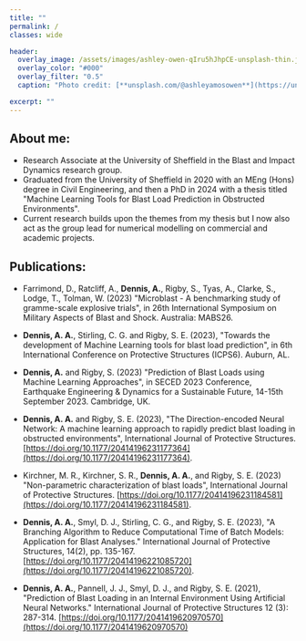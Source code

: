 ```yaml
---
title: ""
permalink: /
classes: wide

header:
  overlay_image: /assets/images/ashley-owen-qIru5hJhpCE-unsplash-thin.jpg
  overlay_color: "#000"
  overlay_filter: "0.5"
  caption: "Photo credit: [**unsplash.com/@ashleyamosowen**](https://unsplash.com/@ashleyamosowen)"

excerpt: ""
---
```


## About me:
* Research Associate at the University of Sheffield in the Blast and Impact Dynamics research group.
* Graduated from the University of Sheffield in 2020 with an MEng (Hons) degree in Civil Engineering, and then a PhD in 2024 with a thesis titled "Machine Learning Tools for Blast Load Prediction in Obstructed Environments".
* Current research builds upon the themes from my thesis but I now also act as the group lead for numerical modelling on commercial and academic projects.

## Publications:
* Farrimond, D., Ratcliff, A., **Dennis, A.**, Rigby, S., Tyas, A., Clarke, S., Lodge, T., Tolman, W. (2023) "Microblast - A benchmarking study of gramme-scale explosive trials", in 26th International Symposium on Military Aspects of Blast and Shock. Australia: MABS26.

* **Dennis, A. A.**, Stirling, C. G. and Rigby, S. E. (2023), "Towards the development of Machine Learning tools for blast load prediction", in 6th International Conference on Protective Structures (ICPS6). Auburn, AL.

* **Dennis, A.** and Rigby, S. (2023) "Prediction of Blast Loads using Machine Learning Approaches", in SECED 2023 Conference, Earthquake Engineering & Dynamics for a Sustainable Future, 14-15th September 2023. Cambridge, UK.

* **Dennis, A. A.** and Rigby, S. E. (2023), "The Direction-encoded Neural Network: A machine learning approach to rapidly predict blast loading in obstructed environments", International Journal of Protective Structures. [https://doi.org/10.1177/20414196231177364](https://doi.org/10.1177/20414196231177364).

* Kirchner, M. R., Kirchner, S. R., **Dennis, A. A.**, and Rigby, S. E. (2023) "Non-parametric characterization of blast loads", International Journal of Protective Structures. [https://doi.org/10.1177/20414196231184581](https://doi.org/10.1177/20414196231184581).

* **Dennis, A. A.**, Smyl, D. J., Stirling, C. G., and Rigby, S. E. (2023), "A Branching Algorithm to Reduce Computational Time of Batch Models: Application for Blast Analyses." International Journal of Protective Structures, 14(2), pp. 135-167. [https://doi.org/10.1177/20414196221085720](https://doi.org/10.1177/20414196221085720).

* **Dennis, A. A.**, Pannell, J. J., Smyl, D. J., and Rigby, S. E. (2021), "Prediction of Blast Loading in an Internal Environment Using Artificial Neural Networks." International Journal of Protective Structures 12 (3): 287-314. [https://doi.org/10.1177/2041419620970570](https://doi.org/10.1177/2041419620970570)
